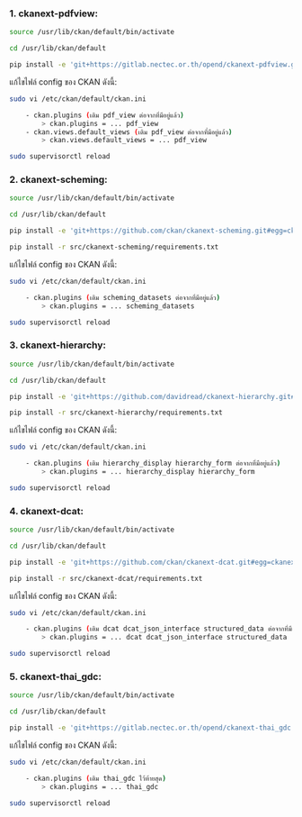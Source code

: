 ### 1. ckanext-pdfview:
```sh
source /usr/lib/ckan/default/bin/activate

cd /usr/lib/ckan/default

pip install -e 'git+https://gitlab.nectec.or.th/opend/ckanext-pdfview.git#egg=ckanext-pdfview'
```
แก้ไขไฟล์ config ของ CKAN ดังนี้:
```sh
sudo vi /etc/ckan/default/ckan.ini
```
```sh
    - ckan.plugins (เติม pdf_view ต่อจากที่มีอยู่แล้ว)
        > ckan.plugins = ... pdf_view
    - ckan.views.default_views (เติม pdf_view ต่อจากที่มีอยู่แล้ว)
        > ckan.views.default_views = ... pdf_view
```
```sh
sudo supervisorctl reload
```
### 2. ckanext-scheming:
```sh
source /usr/lib/ckan/default/bin/activate

cd /usr/lib/ckan/default

pip install -e 'git+https://github.com/ckan/ckanext-scheming.git#egg=ckanext-scheming'

pip install -r src/ckanext-scheming/requirements.txt
```
แก้ไขไฟล์ config ของ CKAN ดังนี้:
```sh
sudo vi /etc/ckan/default/ckan.ini
```
```sh
    - ckan.plugins (เติม scheming_datasets ต่อจากที่มีอยู่แล้ว)
        > ckan.plugins = ... scheming_datasets
```
```sh
sudo supervisorctl reload
```

### 3. ckanext-hierarchy:
```sh
source /usr/lib/ckan/default/bin/activate

cd /usr/lib/ckan/default

pip install -e 'git+https://github.com/davidread/ckanext-hierarchy.git#egg=ckanext-hierarchy'

pip install -r src/ckanext-hierarchy/requirements.txt
```
แก้ไขไฟล์ config ของ CKAN ดังนี้:
```sh
sudo vi /etc/ckan/default/ckan.ini
```
```sh
    - ckan.plugins (เติม hierarchy_display hierarchy_form ต่อจากที่มีอยู่แล้ว)
        > ckan.plugins = ... hierarchy_display hierarchy_form
```
```sh
sudo supervisorctl reload
```
### 4. ckanext-dcat:
```sh
source /usr/lib/ckan/default/bin/activate

cd /usr/lib/ckan/default

pip install -e 'git+https://github.com/ckan/ckanext-dcat.git#egg=ckanext-dcat'

pip install -r src/ckanext-dcat/requirements.txt
```
แก้ไขไฟล์ config ของ CKAN ดังนี้:
```sh
sudo vi /etc/ckan/default/ckan.ini
```
```sh
    - ckan.plugins (เติม dcat dcat_json_interface structured_data ต่อจากที่มีอยู่แล้ว)
        > ckan.plugins = ... dcat dcat_json_interface structured_data
```
```sh
sudo supervisorctl reload
```
### 5. ckanext-thai_gdc:
```sh
source /usr/lib/ckan/default/bin/activate

cd /usr/lib/ckan/default

pip install -e 'git+https://gitlab.nectec.or.th/opend/ckanext-thai_gdc.git#egg=ckanext-thai_gdc'
```
แก้ไขไฟล์ config ของ CKAN ดังนี้:
```sh
sudo vi /etc/ckan/default/ckan.ini
```
```sh
    - ckan.plugins (เติม thai_gdc ไว้ท้ายสุด)
        > ckan.plugins = ... thai_gdc
```
```sh
sudo supervisorctl reload
```
